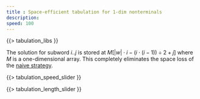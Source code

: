 ```yaml
---
title : Space-efficient tabulation for 1-dim nonterminals
description:
speed: 100
---
```


{{> tabulation_libs }}

The solution for subword $i..j$ is stored at $M[|w|\cdot i - (i\cdot(i-1)) \div 2 + j]$ where $M$ is a one-dimensional array. This completely eliminates the space loss of the [naive strategy](/tabulation_1dim_naive).

{{> tabulation_speed_slider }}

{{> tabulation_length_slider }}

<script>
Tabulation.prototype.adr = function(i,j) {
	//console.log(i + "," + j + " -> " + (this.len*i - Math.floor((i*(i-1)) / 2) + j));
	return this.len*i - Math.floor((i*(i-1)) / 2) + j;
}

Tabulation.prototype.solve = function(x1,x2,c) {
	this.addCubeDelayed(this.adr(x1,x2), 0, 0,c);
}

Tabulation.prototype.fill = function() {
	var len = this.len;
	var c = 0;
	for (var l=0; l<=len; l++) {
		for (var x1=0; x1<=len-l; x1++) {
			var x2 = x1 + l;
			this.solve(x1,x2,c);
			c++;
		}
	}
	setTimeout(function(){console.log("subproblems: " + c)}, 100);
}


$(function() {
	var tab = new Tabulation($(".content")[0], $( "#slider" ).slider("value"));
	tab.speed = {{page.speed}};
	tab.fill();
	window.tab = tab;
});
</script>